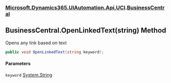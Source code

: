 ### [Microsoft.Dynamics365.UIAutomation.Api.UCI](Microsoft.Dynamics365.UIAutomation.Api.UCI.md 'Microsoft.Dynamics365.UIAutomation.Api.UCI').[BusinessCentral](BusinessCentral.md 'Microsoft.Dynamics365.UIAutomation.Api.UCI.BusinessCentral')

## BusinessCentral.OpenLinkedText(string) Method

Opens any link based on text

```csharp
public void OpenLinkedText(string keyword);
```
#### Parameters

<a name='Microsoft.Dynamics365.UIAutomation.Api.UCI.BusinessCentral.OpenLinkedText(string).keyword'></a>

`keyword` [System.String](https://docs.microsoft.com/en-us/dotnet/api/System.String 'System.String')